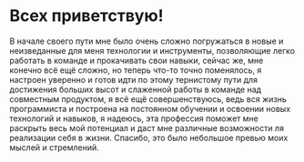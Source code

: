# Всех приветствую!
В начале своего пути мне было очень сложно погружаться в новые и неизведанные для меня технологии и инструменты, позволяющие легко работать в команде и прокачивать свои навыки, сейчас же, мне конечно всё ещё сложно, но теперь что-то точно поменялось, я настроен уверенно и готов идти по этому тернистому пути для достижения больших высот и слаженной работы в команде над совместным продуктом, я всё ещё совершенствуюсь, ведь вся жизнь программиста и построена на постоянном обучении и освоении новых технологий и навыков, я надеюсь, эта профессия поможет мне раскрыть весь мой потенциал и даст мне различные возможности ля реализации себя в жизни. Спасибо, это было небольшое превью моих мыслей и стремлений.
